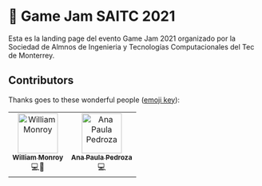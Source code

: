 # 👾 Game Jam SAITC 2021

Esta es la landing page del evento Game Jam 2021 organizado por la Sociedad de Almnos de Ingenieria y Tecnologías Computacionales del Tec de Monterrey.

## Contributors

Thanks goes to these wonderful people ([emoji key](https://allcontributors.org/docs/en/emoji-key)):

<table>
  <tr>
    <td align="center"><a href="https://github.com/william-monroy"><img src="https://avatars.githubusercontent.com/u/58092741?s=460&u=9046787a44c4aa8e703772d366ab9eadfc61d665&v=4" width="80px;" alt="William Monroy"/><br /><sub><b>William Monroy</b></sub></a><br />💻🎨</td>
    <td align="center"><a href="https://github.com/anapaula-pedroza"><img src="https://avatars.githubusercontent.com/u/72522611?s=460&u=dd843edd288db9efdc3fbe2b040e32eba93184c3&v=4" width="80px;" alt="Ana Paula Pedroza"/><br /><sub><b>Ana Paula Pedroza</b></sub></a><br />💻</td>
  </tr>
  
</table>
